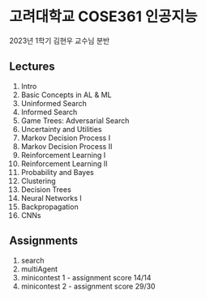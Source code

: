 # 고려대학교 COSE361 인공지능

2023년 1학기 김현우 교수님 분반

## Lectures
1. Intro
2. Basic Concepts in AL & ML
3. Uninformed Search
4. Informed Search
5. Game Trees: Adversarial Search
6. Uncertainty and Utilities
7. Markov Decision Process I
8. Markov Decision Process II
9. Reinforcement Learning I
10. Reinforcement Learning II
11. Probability and Bayes
12. Clustering
13. Decision Trees
14. Neural Networks I
15. Backpropagation
16. CNNs

## Assignments
1. search
2. multiAgent
3. minicontest 1 - assignment score 14/14
4. minicontest 2 - assignment score 29/30
